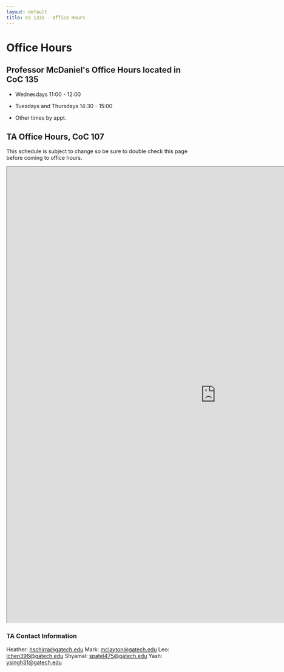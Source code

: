 ```yaml
---
layout: default
title: CS 1331 - Office Hours
---
```


# Office Hours

## Professor McDaniel's Office Hours located in CoC 135

- Wednesdays 11:00 - 12:00

- Tuesdays and Thursdays 14:30 - 15:00

- Other times by appt.

## TA Office Hours, CoC 107

This schedule is subject to change so be sure to double check this page before coming to office hours.

<iframe style="width: 1100px; height: 1200px;" src="https://docs.google.com/spreadsheets/d/12jLV7xLOMQxPFNyOI6eASwA2T_2zNIoHCnacPTq_YmI/pubhtml?gid=0&single=true&amp;widget=true&amp;headers=false"></iframe>

### TA Contact Information

Heather: hschirra@gatech.edu
Mark: mclayton@gatech.edu
Leo: lchen396@gatech.edu
Shyamal: spatel475@gatech.edu
Yash: ysingh31@gatech.edu


